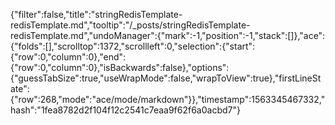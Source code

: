 {"filter":false,"title":"stringRedisTemplate-redisTemplate.md","tooltip":"/_posts/stringRedisTemplate-redisTemplate.md","undoManager":{"mark":-1,"position":-1,"stack":[]},"ace":{"folds":[],"scrolltop":1372,"scrollleft":0,"selection":{"start":{"row":0,"column":0},"end":{"row":0,"column":0},"isBackwards":false},"options":{"guessTabSize":true,"useWrapMode":false,"wrapToView":true},"firstLineState":{"row":268,"mode":"ace/mode/markdown"}},"timestamp":1563345467332,"hash":"1fea8782d2f104f12c2541c7eaa9f62f6a0acbd7"}